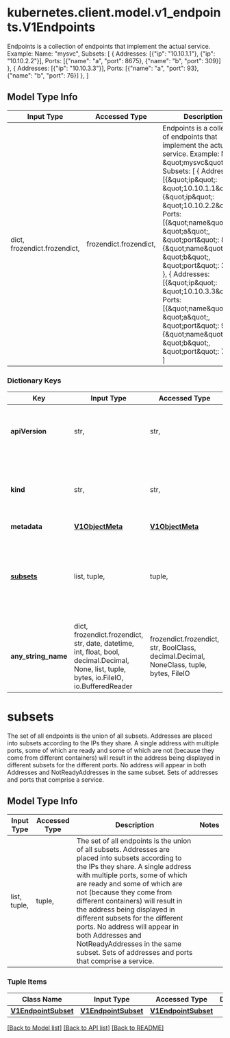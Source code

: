 # kubernetes.client.model.v1_endpoints.V1Endpoints

Endpoints is a collection of endpoints that implement the actual service. Example:    Name: \"mysvc\",   Subsets: [     {       Addresses: [{\"ip\": \"10.10.1.1\"}, {\"ip\": \"10.10.2.2\"}],       Ports: [{\"name\": \"a\", \"port\": 8675}, {\"name\": \"b\", \"port\": 309}]     },     {       Addresses: [{\"ip\": \"10.10.3.3\"}],       Ports: [{\"name\": \"a\", \"port\": 93}, {\"name\": \"b\", \"port\": 76}]     },  ]

## Model Type Info
Input Type | Accessed Type | Description | Notes
------------ | ------------- | ------------- | -------------
dict, frozendict.frozendict,  | frozendict.frozendict,  | Endpoints is a collection of endpoints that implement the actual service. Example:    Name: \&quot;mysvc\&quot;,   Subsets: [     {       Addresses: [{\&quot;ip\&quot;: \&quot;10.10.1.1\&quot;}, {\&quot;ip\&quot;: \&quot;10.10.2.2\&quot;}],       Ports: [{\&quot;name\&quot;: \&quot;a\&quot;, \&quot;port\&quot;: 8675}, {\&quot;name\&quot;: \&quot;b\&quot;, \&quot;port\&quot;: 309}]     },     {       Addresses: [{\&quot;ip\&quot;: \&quot;10.10.3.3\&quot;}],       Ports: [{\&quot;name\&quot;: \&quot;a\&quot;, \&quot;port\&quot;: 93}, {\&quot;name\&quot;: \&quot;b\&quot;, \&quot;port\&quot;: 76}]     },  ] | 

### Dictionary Keys
Key | Input Type | Accessed Type | Description | Notes
------------ | ------------- | ------------- | ------------- | -------------
**apiVersion** | str,  | str,  | APIVersion defines the versioned schema of this representation of an object. Servers should convert recognized schemas to the latest internal value, and may reject unrecognized values. More info: https://git.k8s.io/community/contributors/devel/sig-architecture/api-conventions.md#resources | [optional] 
**kind** | str,  | str,  | Kind is a string value representing the REST resource this object represents. Servers may infer this from the endpoint the kubernetes.client submits requests to. Cannot be updated. In CamelCase. More info: https://git.k8s.io/community/contributors/devel/sig-architecture/api-conventions.md#types-kinds | [optional] 
**metadata** | [**V1ObjectMeta**](V1ObjectMeta.md) | [**V1ObjectMeta**](V1ObjectMeta.md) |  | [optional] 
**[subsets](#subsets)** | list, tuple,  | tuple,  | The set of all endpoints is the union of all subsets. Addresses are placed into subsets according to the IPs they share. A single address with multiple ports, some of which are ready and some of which are not (because they come from different containers) will result in the address being displayed in different subsets for the different ports. No address will appear in both Addresses and NotReadyAddresses in the same subset. Sets of addresses and ports that comprise a service. | [optional] 
**any_string_name** | dict, frozendict.frozendict, str, date, datetime, int, float, bool, decimal.Decimal, None, list, tuple, bytes, io.FileIO, io.BufferedReader | frozendict.frozendict, str, BoolClass, decimal.Decimal, NoneClass, tuple, bytes, FileIO | any string name can be used but the value must be the correct type | [optional]

# subsets

The set of all endpoints is the union of all subsets. Addresses are placed into subsets according to the IPs they share. A single address with multiple ports, some of which are ready and some of which are not (because they come from different containers) will result in the address being displayed in different subsets for the different ports. No address will appear in both Addresses and NotReadyAddresses in the same subset. Sets of addresses and ports that comprise a service.

## Model Type Info
Input Type | Accessed Type | Description | Notes
------------ | ------------- | ------------- | -------------
list, tuple,  | tuple,  | The set of all endpoints is the union of all subsets. Addresses are placed into subsets according to the IPs they share. A single address with multiple ports, some of which are ready and some of which are not (because they come from different containers) will result in the address being displayed in different subsets for the different ports. No address will appear in both Addresses and NotReadyAddresses in the same subset. Sets of addresses and ports that comprise a service. | 

### Tuple Items
Class Name | Input Type | Accessed Type | Description | Notes
------------- | ------------- | ------------- | ------------- | -------------
[**V1EndpointSubset**](V1EndpointSubset.md) | [**V1EndpointSubset**](V1EndpointSubset.md) | [**V1EndpointSubset**](V1EndpointSubset.md) |  | 

[[Back to Model list]](../../README.md#documentation-for-models) [[Back to API list]](../../README.md#documentation-for-api-endpoints) [[Back to README]](../../README.md)

